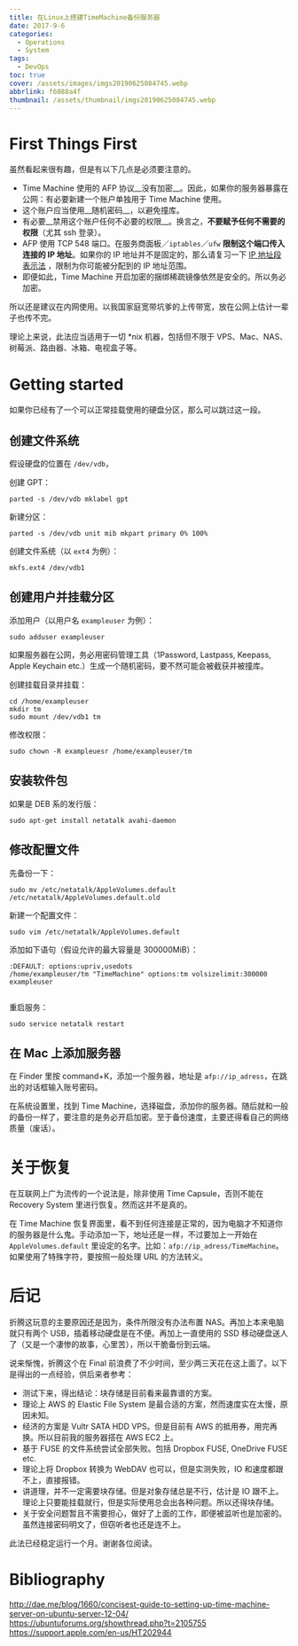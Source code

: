 ```yaml
---
title: 在Linux上搭建TimeMachine备份服务器
date: 2017-9-6
categories:
  - Operations
  - System
tags:
  - DevOps
toc: true
cover: /assets/images/imgs20190625084745.webp
abbrlink: f6088a4f
thumbnail: /assets/thumbnail/imgs20190625084745.webp
---
```


# First Things First

虽然看起来很有趣，但是有以下几点是必须要注意的。

- Time Machine 使用的 AFP 协议__没有加密__。因此，如果你的服务器暴露在公网：有必要新建一个账户单独用于 Time Machine 使用。
- 这个账户应当使用__随机密码__，以避免撞库。
- 有必要__禁用这个账户任何不必要的权限__。换言之，**不要赋予任何不需要的权限**（尤其 ssh 登录）。
- AFP 使用 TCP 548 端口。在服务商面板／`iptables`／`ufw` **限制这个端口传入连接的 IP 地址**。如果你的 IP
  地址并不是固定的，那么请复习一下 [IP 地址段表示法](http://vod.sjtu.edu.cn/help/Article_Print.asp?ArticleID=631)
  ，限制为你可能被分配到的 IP 地址范围。
- 即便如此，Time Machine 开启加密的捆绑稀疏镜像依然是安全的。所以务必加密。

<!-- more -->

所以还是建议在内网使用。以我国家庭宽带坑爹的上传带宽，放在公网上估计一辈子也传不完。

理论上来说，此法应当适用于一切 *nix 机器，包括但不限于 VPS、Mac、NAS、树莓派、路由器、冰箱、电视盒子等。

# Getting started

如果你已经有了一个可以正常挂载使用的硬盘分区，那么可以跳过这一段。

## 创建文件系统

假设硬盘的位置在 `/dev/vdb`，

创建 GPT：

```
parted -s /dev/vdb mklabel gpt

```

新建分区：

```
parted -s /dev/vdb unit mib mkpart primary 0% 100%

```

创建文件系统（以 `ext4` 为例）：

```
mkfs.ext4 /dev/vdb1

```

## 创建用户并挂载分区

添加用户（以用户名 `exampleuser` 为例）：

```
sudo adduser exampleuser

```

如果服务器在公网，务必用密码管理工具（1Password, Lastpass, Keepass, Apple Keychain etc.）生成一个随机密码，要不然可能会被截获并被撞库。

创建挂载目录并挂载：

```
cd /home/exampleuser
mkdir tm
sudo mount /dev/vdb1 tm

```

修改权限：

```
sudo chown -R exampleuesr /home/exampleuser/tm

```

## 安装软件包

如果是 DEB 系的发行版：

```
sudo apt-get install netatalk avahi-daemon

```

## 修改配置文件

先备份一下：

```
sudo mv /etc/netatalk/AppleVolumes.default /etc/netatalk/AppleVolumes.default.old

```

新建一个配置文件：

```
sudo vim /etc/netatalk/AppleVolumes.default

```

添加如下语句（假设允许的最大容量是 300000MiB）：

```
:DEFAULT: options:upriv,usedots
/home/exampleuser/tm "TimeMachine" options:tm volsizelimit:300000 exampleuser


```

重启服务：

```
sudo service netatalk restart

```

## 在 Mac 上添加服务器

在 Finder 里按 command+K，添加一个服务器，地址是 `afp://ip_adress`，在跳出的对话框输入账号密码。

在系统设置里，找到 Time Machine，选择磁盘，添加你的服务器。随后就和一般的备份一样了，要注意的是务必开启加密。至于备份速度，主要还得看自己的网络质量（废话）。

# 关于恢复

在互联网上广为流传的一个说法是，除非使用 Time Capsule，否则不能在 Recovery System 里进行恢复。然而这并不是真的。

在 Time Machine
恢复界面里，看不到任何连接是正常的，因为电脑才不知道你的服务器是什么鬼。手动添加一下，地址还是一样，不过要加上一开始在 `AppleVolumes.default`
里设定的名字。比如：`afp://ip_adress/TimeMachine`。如果使用了特殊字符，要按照一般处理 URL 的方法转义。

# 后记

折腾这玩意的主要原因还是因为，条件所限没有办法布置 NAS。再加上本来电脑就只有两个 USB，插着移动硬盘是在不便。再加上一直使用的
SSD 移动硬盘送人了（又是一个凄惨的故事，心里苦），所以干脆备份到云端。

说来惭愧，折腾这个在 Final 前浪费了不少时间，至少两三天花在这上面了。以下是得出的一点经验，供后来者参考：

- 测试下来，得出结论：块存储是目前看来最靠谱的方案。
- 理论上 AWS 的 Elastic File System 是最合适的方案，然而速度实在太慢，原因未知。
- 经济的方案是 Vultr SATA HDD VPS。但是目前有 AWS 的抵用券，用完再换。所以目前我的服务器搭在 AWS EC2 上。
- 基于 FUSE 的文件系统尝试全部失败。包括 Dropbox FUSE, OneDrive FUSE etc.
- 理论上将 Dropbox 转换为 WebDAV 也可以，但是实测失败，IO 和速度都跟不上，直接报错。
- 讲道理，并不一定需要块存储。但是对象存储总是不行，估计是 IO 跟不上。理论上只要能挂载就行，但是实际使用总会出各种问题。所以还得块存储。
- 关于安全问题暂且不需要担心，做好了上面的工作，即便被监听也是加密的。虽然连接密码明文了，但窃听者也还是连不上。

此法已经稳定运行一个月。谢谢各位阅读。

# Bibliography

<http://dae.me/blog/1660/concisest-guide-to-setting-up-time-machine-server-on-ubuntu-server-12-04/>
<https://ubuntuforums.org/showthread.php?t=2105755>
<https://support.apple.com/en-us/HT202944>
